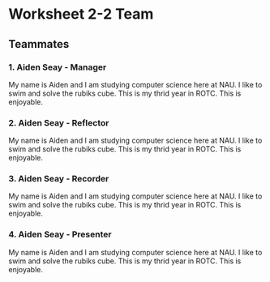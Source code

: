 # Worksheet 2-2 Team
## Teammates
### 1. Aiden Seay - Manager
My name is Aiden and I am studying computer science here at NAU. I like to swim
and solve the rubiks cube. This is my thrid year in ROTC. This is enjoyable.

### 2. Aiden Seay - Reflector
My name is Aiden and I am studying computer science here at NAU. I like to swim
and solve the rubiks cube. This is my thrid year in ROTC. This is enjoyable.

### 3. Aiden Seay - Recorder
My name is Aiden and I am studying computer science here at NAU. I like to swim
and solve the rubiks cube. This is my thrid year in ROTC. This is enjoyable.

### 4. Aiden Seay - Presenter
My name is Aiden and I am studying computer science here at NAU. I like to swim
and solve the rubiks cube. This is my thrid year in ROTC. This is enjoyable.
 
